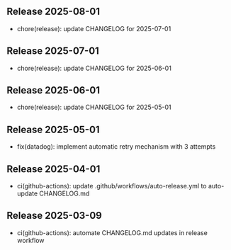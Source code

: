 ## Release 2025-08-01

- chore(release): update CHANGELOG for 2025-07-01

## Release 2025-07-01

- chore(release): update CHANGELOG for 2025-06-01

## Release 2025-06-01

- chore(release): update CHANGELOG for 2025-05-01

## Release 2025-05-01

- fix(datadog): implement automatic retry mechanism with 3 attempts

## Release 2025-04-01

- ci(github-actions): update .github/workflows/auto-release.yml to auto-update CHANGELOG.md

## Release 2025-03-09

- ci(github-actions): automate CHANGELOG.md updates in release workflow

